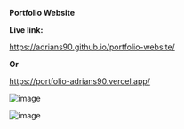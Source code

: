 **Portfolio Website**

**Live link:**

https://adrians90.github.io/portfolio-website/

**Or**

https://portfolio-adrians90.vercel.app/

![image](https://github.com/adrians90/portfolio-website/assets/128593202/9f6e958f-7249-4a51-9933-08755c713aa7)

![image](https://github.com/adrians90/portfolio-website/assets/128593202/ec402420-e691-47af-a4c3-79a8c6af8d82)




